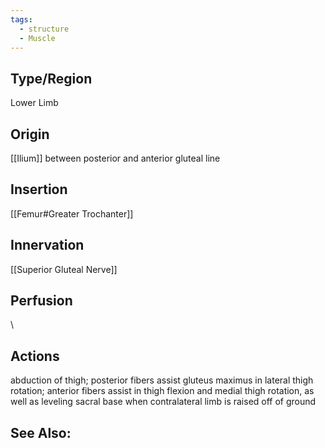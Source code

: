 ```yaml
---
tags:
  - structure
  - Muscle
---
```

## Type/Region 
Lower Limb 

## Origin
[[Ilium]] between posterior and anterior gluteal line

## Insertion
[[Femur#Greater Trochanter]]

## Innervation
[[Superior Gluteal Nerve]]

## Perfusion

\
## Actions
abduction of thigh; posterior fibers assist
gluteus maximus in lateral thigh rotation; anterior
fibers assist in thigh flexion and medial thigh
rotation, as well as leveling sacral base when
contralateral limb is raised off of ground

## See Also:


